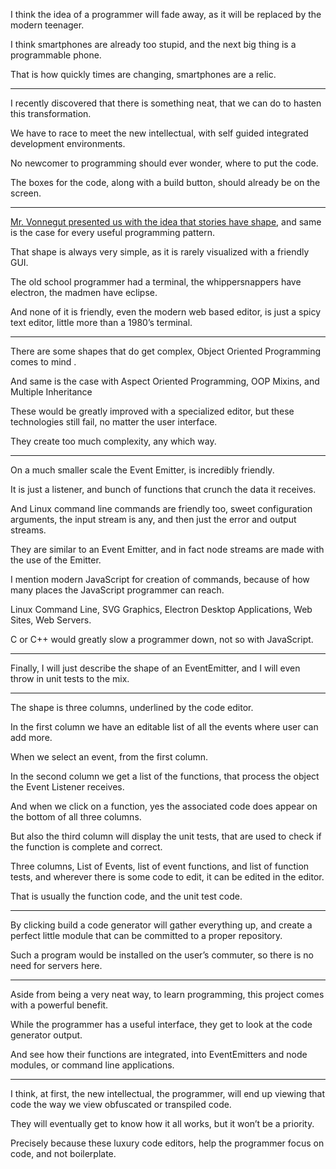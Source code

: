I think the idea of a programmer will fade away,
as it will be replaced by the modern teenager.

I think smartphones are already too stupid,
and the next big thing is a programmable phone.

That is how quickly times are changing,
smartphones are a relic.

---

I recently discovered that there is something neat,
that we can do to hasten this transformation.

We have to race to meet the new intellectual,
with self guided integrated development environments.

No newcomer to programming should ever wonder,
where to put the code.

The boxes for the code, along with a build button,
should already be on the screen.

---

[Mr. Vonnegut presented us with the idea that stories have shape][1],
and same is the case for every useful programming pattern.

That shape is always very simple,
as it is rarely visualized with a friendly GUI.

The old school programmer had a terminal,
the whippersnappers have electron, the madmen have eclipse.

And none of it is friendly, even the modern web based editor,
is just a spicy text editor, little more than a 1980’s terminal.

---

There are some shapes that do get complex,
Object Oriented Programming comes to mind .

And same is the case with Aspect Oriented Programming,
OOP Mixins, and Multiple Inheritance

These would be greatly improved with a specialized editor,
but these technologies still fail, no matter the user interface.

They create too much complexity,
any which way.

---

On a much smaller scale the Event Emitter,
is incredibly friendly.

It is just a listener,
and bunch of functions that crunch the data it receives.

And Linux command line commands are friendly too,
sweet configuration arguments, the input stream is any, and then just the error and output streams.

They are similar to an Event Emitter,
and in fact node streams are made with the use of the Emitter.

I mention modern JavaScript for creation of commands,
because of how many places the JavaScript programmer can reach.

Linux Command Line, SVG Graphics, Electron Desktop Applications,
Web Sites, Web Servers.

C or C++ would greatly slow a programmer down,
not so with JavaScript.

---

Finally, I will just describe the shape of an EventEmitter,
and I will even throw in unit tests to the mix.

---

The shape is three columns,
underlined by the code editor.

In the first column we have
an editable list of all the events where user can add more.

When we select an event,
from the first column.

In the second column we get a list of the functions,
that process the object the Event Listener receives.

And when we click on a function,
yes the associated code does appear on the bottom of all three columns.

But also the third column will display the unit tests,
that are used to check if the function is complete and correct.

Three columns, List of Events, list of event functions, and list of function tests,
and wherever there is some code to edit, it can be edited in the editor.

That is usually the function code,
and the unit test code.

---

By clicking build a code generator will gather everything up,
and create a perfect little module that can be committed to a proper repository.

Such a program would be installed on the user’s commuter,
so there is no need for servers here.

---

Aside from being a very neat way,
to learn programming, this project comes with a powerful benefit.

While the programmer has a useful interface,
they get to look at the code generator output.

And see how their functions are integrated,
into EventEmitters and node modules, or command line applications.

---

I think, at first, the new intellectual, the programmer,
will end up viewing that code the way we view obfuscated or transpiled code.

They will eventually get to know how it all works,
but it won’t be a priority.

Precisely because these luxury code editors,
help the programmer focus on code, and not boilerplate.


[1]: https://www.youtube.com/watch?v=GOGru_4z1Vc
